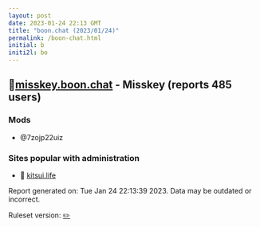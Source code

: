 ```yaml
---
layout: post
date: 2023-01-24 22:13 GMT
title: "boon.chat (2023/01/24)"
permalink: /boon-chat.html
initial: b
initi2l: bo
---
```


## 🐘[misskey.boon.chat](https://misskey.boon.chat) - Misskey (reports 485 users)

### Mods
 * @7zojp22uiz

### Sites popular with administration

* 🐘 [kitsui.life](/kitsui-life.html)

Report generated on: Tue Jan 24 22:13:39 2023. Data may be outdated or incorrect.

Ruleset version: [✏️](/version-pencil)
